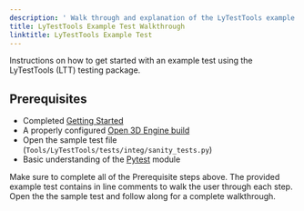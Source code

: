 ```yaml
---
description: ' Walk through and explanation of the LyTestTools example test. '
title: LyTestTools Example Test Walkthrough
linktitle: LyTestTools Example Test
---
```


Instructions on how to get started with an example test using the LyTestTools (LTT) testing package.

## Prerequisites

* Completed [Getting Started](getting-started.md)
* A properly configured [Open 3D Engine build](/docs/user-guide/build/)
* Open the sample test file (`Tools/LyTestTools/tests/integ/sanity_tests.py`)
* Basic understanding of the [Pytest](https://pytest.org) module

Make sure to complete all of the Prerequisite steps above. The provided example test contains in line comments to walk the user through each step. Open the the sample test and follow along for a complete walkthrough.
